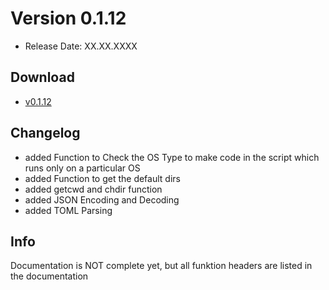 # Version 0.1.12
- Release Date: XX.XX.XXXX

## Download
- [v0.1.12](https://github.com/ShadowDara/LuaAPI-Rust/releases/tag/v0.1.12)

## Changelog
- added Function to Check the OS Type to make code in the script which runs only
on a particular OS
- added Function to get the default dirs
- added getcwd and chdir function
- added JSON Encoding and Decoding
- added TOML Parsing

## Info
Documentation is NOT complete yet, but all funktion headers are listed in the
documentation
